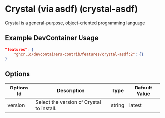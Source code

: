 
# Crystal (via asdf) (crystal-asdf)

Crystal is a general-purpose, object-oriented programming language

## Example DevContainer Usage

```json
"features": {
    "ghcr.io/devcontainers-contrib/features/crystal-asdf:2": {}
}
```

## Options

| Options Id | Description | Type | Default Value |
|-----|-----|-----|-----|
| version | Select the version of Crystal to install. | string | latest |


